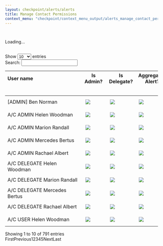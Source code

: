 ```yaml
---
layout: checkpoint/alerts/alerts
title: Manage Contact Permissions
context_menu: "checkpoint/context_menu_output/alerts_manage_contact_permissions.html"
---
```


<!-- START CHECKPOINT OUTPUT -->

<div class="datatablecontainer" style="visibility: visible;"><div id="alertContainer"><div id="loadingMsg" class="hidden"><div class="loadingAjaxWheel"></div><br><p>Loading...</p><br></div><div id="usersManagementTable_wrapper" class="dataTables_wrapper" role="grid"><div class="fg-toolbar ui-toolbar ui-widget-header ui-corner-tl ui-corner-tr ui-helper-clearfix"><div id="usersManagementTable_length" class="dataTables_length"><label>Show <select size="1" name="usersManagementTable_length" aria-controls="usersManagementTable"><option value="10">10</option><option value="25">25</option><option value="50">50</option><option value="100">100</option></select> entries</label></div><div class="dataTables_filter" id="usersManagementTable_filter"><label>Search: <input type="text" aria-controls="usersManagementTable"></label></div></div><div class="dataTables_scroll"><div class="dataTables_scrollHead ui-state-default" style="overflow: hidden; position: relative; border: 0px; width: 100%;"><div class="dataTables_scrollHeadInner" style="width: 965px; padding-right: 0px;"><table class="display dataTable" style="margin-left: 0px; width: 965px;"><thead><tr role="row"><th style="text-align: left; width: 248px;" width="30%" class="userName ui-state-default" role="columnheader" tabindex="0" aria-controls="usersManagementTable" rowspan="1" colspan="1" aria-sort="ascending" aria-label="User name: activate to sort column descending"><div class="DataTables_sort_wrapper">User name<span class="DataTables_sort_icon css_right ui-icon ui-icon-triangle-1-n"></span></div></th><th style="text-align: center; width: 68px;" width="8%" class="icons ui-state-default" role="columnheader" tabindex="0" aria-controls="usersManagementTable" rowspan="1" colspan="1" aria-label="Is Admin?: activate to sort column ascending"><div class="DataTables_sort_wrapper">Is Admin?<span class="DataTables_sort_icon css_right ui-icon ui-icon-carat-2-n-s"></span></div></th><th style="text-align: center; width: 82px;" width="8%" class="icons ui-state-default" role="columnheader" tabindex="0" aria-controls="usersManagementTable" rowspan="1" colspan="1" aria-label="Is Delegate?: activate to sort column ascending"><div class="DataTables_sort_wrapper">Is Delegate?<span class="DataTables_sort_icon css_right ui-icon ui-icon-carat-2-n-s"></span></div></th><th style="text-align: center; width: 92px;" width="8%" class="icons ui-state-default" role="columnheader" tabindex="0" aria-controls="usersManagementTable" rowspan="1" colspan="1" aria-label="Aggregated Alert?: activate to sort column ascending"><div class="DataTables_sort_wrapper">Aggregated Alert?<span class="DataTables_sort_icon css_right ui-icon ui-icon-carat-2-n-s"></span></div></th><th style="text-align: center; width: 75px;" width="8%" class="icons ui-state-default" role="columnheader" tabindex="0" aria-controls="usersManagementTable" rowspan="1" colspan="1" aria-label="Breaking News?: activate to sort column ascending"><div class="DataTables_sort_wrapper">Breaking News?<span class="DataTables_sort_icon css_right ui-icon ui-icon-carat-2-n-s"></span></div></th><th style="text-align: center; width: 157px;" width="19%" class="ui-state-default icons" role="columnheader" rowspan="1" colspan="1" aria-label="Delegate Actions"><div class="DataTables_sort_wrapper">Delegate <br>Actions<span class="DataTables_sort_icon"></span></div></th><th style="text-align: center; width: 158px;" width="19%" class="ui-state-default icons" role="columnheader" rowspan="1" colspan="1" aria-label="Breaking News Actions"><div class="DataTables_sort_wrapper">Breaking News<br>Actions<span class="DataTables_sort_icon"></span></div></th></tr></thead></table></div></div><div class="dataTables_scrollBody" style="overflow: auto; width: 100%;"><table class="display dataTable" id="usersManagementTable" aria-describedby="usersManagementTable_info" style="margin-left: 0px; width: 965px;"><thead><tr role="row" style="height: 0px;"><th style="text-align: left; padding-top: 0px; padding-bottom: 0px; border-top-width: 0px; border-bottom-width: 0px; height: 0px; width: 248px;" width="30%" class="userName ui-state-default" role="columnheader" tabindex="0" aria-controls="usersManagementTable" rowspan="1" colspan="1" aria-sort="ascending" aria-label="User name: activate to sort column descending"></th><th style="text-align: center; padding-top: 0px; padding-bottom: 0px; border-top-width: 0px; border-bottom-width: 0px; height: 0px; width: 68px;" width="8%" class="icons ui-state-default" role="columnheader" tabindex="0" aria-controls="usersManagementTable" rowspan="1" colspan="1" aria-label="Is Admin?: activate to sort column ascending"></th><th style="text-align: center; padding-top: 0px; padding-bottom: 0px; border-top-width: 0px; border-bottom-width: 0px; height: 0px; width: 82px;" width="8%" class="icons ui-state-default" role="columnheader" tabindex="0" aria-controls="usersManagementTable" rowspan="1" colspan="1" aria-label="Is Delegate?: activate to sort column ascending"></th><th style="text-align: center; padding-top: 0px; padding-bottom: 0px; border-top-width: 0px; border-bottom-width: 0px; height: 0px; width: 92px;" width="8%" class="icons ui-state-default" role="columnheader" tabindex="0" aria-controls="usersManagementTable" rowspan="1" colspan="1" aria-label="Aggregated Alert?: activate to sort column ascending"></th><th style="text-align: center; padding-top: 0px; padding-bottom: 0px; border-top-width: 0px; border-bottom-width: 0px; height: 0px; width: 75px;" width="8%" class="icons ui-state-default" role="columnheader" tabindex="0" aria-controls="usersManagementTable" rowspan="1" colspan="1" aria-label="Breaking News?: activate to sort column ascending"></th><th style="text-align: center; padding-top: 0px; padding-bottom: 0px; border-top-width: 0px; border-bottom-width: 0px; height: 0px; width: 157px;" width="19%" class="ui-state-default icons" role="columnheader" rowspan="1" colspan="1" aria-label="Delegate Actions"></th><th style="text-align: center; padding-top: 0px; padding-bottom: 0px; border-top-width: 0px; border-bottom-width: 0px; height: 0px; width: 158px;" width="19%" class="ui-state-default icons" role="columnheader" rowspan="1" colspan="1" aria-label="Breaking News Actions"></th></tr></thead><tbody role="alert" aria-live="polite" aria-relevant="all"><tr class="odd"><td class="userName sorting_1">[ADMIN] Ben Norman</td><td class="icons"><img src="/cpau/images/icons/ico_success.png"></td><td class="icons"><img src="/cpau/images/icons/ico_success.png"></td><td class="icons"><img src="/cpau/images/icons/ico_failure.png"></td><td class="icons"><img src="/cpau/images/icons/ico_failure.png"></td><td class="icons"><span>n/a</span></td><td class="icons"><form method="POST" action="/maf/api/alertctr/users/1|k8af03Rxzcj5vJ0GM4xtQpqNZ8SBSghaqU__gf9JwGoIBgINq1qkUY28aTD0K22t/alerts/i0a74c820000001472603c6e627166b4b/subscription.json"><input style="display:none" type="hidden" name="subsname" value="Alert24 - Breaking News"><input style="display:none" type="hidden" name="emailto" value=""><input style="display:none" type="hidden" name="fileformat" value="HTML"><input style="display:none" type="hidden" name="notifymethod" value="email-result-bna"><input style="display:none" type="hidden" name="username" value="[ADMIN] Ben Norman"><input style="display:none" type="hidden" name="subscriptionUserGuid" value="1|k8af03Rxzcj5vJ0GM4xtQpqNZ8SBSghaqU__gf9JwGoIBgINq1qkUY28aTD0K22t"><a id="" href="/maf/api/alertctr/users/1|k8af03Rxzcj5vJ0GM4xtQpqNZ8SBSghaqU__gf9JwGoIBgINq1qkUY28aTD0K22t/alerts/i0a74c820000001472603c6e627166b4b/subscription.json?subsname=Alert24 - Breaking News&amp;emailto=&amp;fileformat=HTML&amp;notifymethod=email-result-bna&amp;username=[ADMIN] Ben Norman&amp;subscriptionUserGuid=1|k8af03Rxzcj5vJ0GM4xtQpqNZ8SBSghaqU__gf9JwGoIBgINq1qkUY28aTD0K22t" value="undefined" class="bnLink" requestmethod="">Subscribe</a> </form></td></tr><tr class="even"><td class="userName sorting_1">A/C ADMIN Helen Woodman</td><td class="icons"><img src="/cpau/images/icons/ico_success.png"></td><td class="icons"><img src="/cpau/images/icons/ico_success.png"></td><td class="icons"><img src="/cpau/images/icons/ico_failure.png"></td><td class="icons"><img src="/cpau/images/icons/ico_failure.png"></td><td class="icons"><span>n/a</span></td><td class="icons"><form method="POST" action="/maf/api/alertctr/users/1|k8af03Rxzcj5vJ0GM4xtQh7qf2idK0JWXNfzUebPqcZW5FJWlHHh-Wqxt0ksolrq/alerts/i0a74c820000001472603c6e627166b4b/subscription.json"><input style="display:none" type="hidden" name="subsname" value="Alert24 - Breaking News"><input style="display:none" type="hidden" name="emailto" value=""><input style="display:none" type="hidden" name="fileformat" value="HTML"><input style="display:none" type="hidden" name="notifymethod" value="email-result-bna"><input style="display:none" type="hidden" name="username" value="A/C ADMIN Helen Woodman"><input style="display:none" type="hidden" name="subscriptionUserGuid" value="1|k8af03Rxzcj5vJ0GM4xtQh7qf2idK0JWXNfzUebPqcZW5FJWlHHh-Wqxt0ksolrq"><a id="" href="/maf/api/alertctr/users/1|k8af03Rxzcj5vJ0GM4xtQh7qf2idK0JWXNfzUebPqcZW5FJWlHHh-Wqxt0ksolrq/alerts/i0a74c820000001472603c6e627166b4b/subscription.json?subsname=Alert24 - Breaking News&amp;emailto=&amp;fileformat=HTML&amp;notifymethod=email-result-bna&amp;username=A/C ADMIN Helen Woodman&amp;subscriptionUserGuid=1|k8af03Rxzcj5vJ0GM4xtQh7qf2idK0JWXNfzUebPqcZW5FJWlHHh-Wqxt0ksolrq" value="undefined" class="bnLink" requestmethod="">Subscribe</a> </form></td></tr><tr class="odd"><td class="userName sorting_1">A/C ADMIN Marion Randall</td><td class="icons"><img src="/cpau/images/icons/ico_success.png"></td><td class="icons"><img src="/cpau/images/icons/ico_success.png"></td><td class="icons"><img src="/cpau/images/icons/ico_failure.png"></td><td class="icons"><img src="/cpau/images/icons/ico_failure.png"></td><td class="icons"><span>n/a</span></td><td class="icons"><form method="POST" action="/maf/api/alertctr/users/1|k8af03Rxzcj5vJ0GM4xtQrzGTnC-c_W4EL-ekhNdXMePY-HStzLTxM-bEYiz8Gln/alerts/i0a74c820000001472603c6e627166b4b/subscription.json"><input style="display:none" type="hidden" name="subsname" value="Alert24 - Breaking News"><input style="display:none" type="hidden" name="emailto" value=""><input style="display:none" type="hidden" name="fileformat" value="HTML"><input style="display:none" type="hidden" name="notifymethod" value="email-result-bna"><input style="display:none" type="hidden" name="username" value="A/C ADMIN Marion Randall"><input style="display:none" type="hidden" name="subscriptionUserGuid" value="1|k8af03Rxzcj5vJ0GM4xtQrzGTnC-c_W4EL-ekhNdXMePY-HStzLTxM-bEYiz8Gln"><a id="" href="/maf/api/alertctr/users/1|k8af03Rxzcj5vJ0GM4xtQrzGTnC-c_W4EL-ekhNdXMePY-HStzLTxM-bEYiz8Gln/alerts/i0a74c820000001472603c6e627166b4b/subscription.json?subsname=Alert24 - Breaking News&amp;emailto=&amp;fileformat=HTML&amp;notifymethod=email-result-bna&amp;username=A/C ADMIN Marion Randall&amp;subscriptionUserGuid=1|k8af03Rxzcj5vJ0GM4xtQrzGTnC-c_W4EL-ekhNdXMePY-HStzLTxM-bEYiz8Gln" value="undefined" class="bnLink" requestmethod="">Subscribe</a> </form></td></tr><tr class="even"><td class="userName sorting_1">A/C ADMIN Mercedes Bertus</td><td class="icons"><img src="/cpau/images/icons/ico_success.png"></td><td class="icons"><img src="/cpau/images/icons/ico_success.png"></td><td class="icons"><img src="/cpau/images/icons/ico_failure.png"></td><td class="icons"><img src="/cpau/images/icons/ico_failure.png"></td><td class="icons"><span>n/a</span></td><td class="icons"><form method="POST" action="/maf/api/alertctr/users/1|k8af03Rxzcj5vJ0GM4xtQvg49ML1TMNgylU4bKXPCZiQ60z9mu6p2gXnWxTp06ZZ/alerts/i0a74c820000001472603c6e627166b4b/subscription.json"><input style="display:none" type="hidden" name="subsname" value="Alert24 - Breaking News"><input style="display:none" type="hidden" name="emailto" value=""><input style="display:none" type="hidden" name="fileformat" value="HTML"><input style="display:none" type="hidden" name="notifymethod" value="email-result-bna"><input style="display:none" type="hidden" name="username" value="A/C ADMIN Mercedes Bertus"><input style="display:none" type="hidden" name="subscriptionUserGuid" value="1|k8af03Rxzcj5vJ0GM4xtQvg49ML1TMNgylU4bKXPCZiQ60z9mu6p2gXnWxTp06ZZ"><a id="" href="/maf/api/alertctr/users/1|k8af03Rxzcj5vJ0GM4xtQvg49ML1TMNgylU4bKXPCZiQ60z9mu6p2gXnWxTp06ZZ/alerts/i0a74c820000001472603c6e627166b4b/subscription.json?subsname=Alert24 - Breaking News&amp;emailto=&amp;fileformat=HTML&amp;notifymethod=email-result-bna&amp;username=A/C ADMIN Mercedes Bertus&amp;subscriptionUserGuid=1|k8af03Rxzcj5vJ0GM4xtQvg49ML1TMNgylU4bKXPCZiQ60z9mu6p2gXnWxTp06ZZ" value="undefined" class="bnLink" requestmethod="">Subscribe</a> </form></td></tr><tr class="odd"><td class="userName sorting_1">A/C ADMIN Rachael Albert</td><td class="icons"><img src="/cpau/images/icons/ico_success.png"></td><td class="icons"><img src="/cpau/images/icons/ico_success.png"></td><td class="icons"><img src="/cpau/images/icons/ico_failure.png"></td><td class="icons"><img src="/cpau/images/icons/ico_failure.png"></td><td class="icons"><span>n/a</span></td><td class="icons"><form method="POST" action="/maf/api/alertctr/users/1|k8af03Rxzcj5vJ0GM4xtQoTFmOV9Lx6dP8xhZftCm98fyr-tN7JZUBkRcV2jLsST/alerts/i0a74c820000001472603c6e627166b4b/subscription.json"><input style="display:none" type="hidden" name="subsname" value="Alert24 - Breaking News"><input style="display:none" type="hidden" name="emailto" value=""><input style="display:none" type="hidden" name="fileformat" value="HTML"><input style="display:none" type="hidden" name="notifymethod" value="email-result-bna"><input style="display:none" type="hidden" name="username" value="A/C ADMIN Rachael Albert"><input style="display:none" type="hidden" name="subscriptionUserGuid" value="1|k8af03Rxzcj5vJ0GM4xtQoTFmOV9Lx6dP8xhZftCm98fyr-tN7JZUBkRcV2jLsST"><a id="" href="/maf/api/alertctr/users/1|k8af03Rxzcj5vJ0GM4xtQoTFmOV9Lx6dP8xhZftCm98fyr-tN7JZUBkRcV2jLsST/alerts/i0a74c820000001472603c6e627166b4b/subscription.json?subsname=Alert24 - Breaking News&amp;emailto=&amp;fileformat=HTML&amp;notifymethod=email-result-bna&amp;username=A/C ADMIN Rachael Albert&amp;subscriptionUserGuid=1|k8af03Rxzcj5vJ0GM4xtQoTFmOV9Lx6dP8xhZftCm98fyr-tN7JZUBkRcV2jLsST" value="undefined" class="bnLink" requestmethod="">Subscribe</a> </form></td></tr><tr class="even"><td class="userName sorting_1">A/C DELEGATE Helen Woodman</td><td class="icons"><img src="/cpau/images/icons/ico_success.png"></td><td class="icons"><img src="/cpau/images/icons/ico_success.png"></td><td class="icons"><img src="/cpau/images/icons/ico_failure.png"></td><td class="icons"><img src="/cpau/images/icons/ico_failure.png"></td><td class="icons"><span>n/a</span></td><td class="icons"><form method="POST" action="/maf/api/alertctr/users/1|k8af03Rxzcj5vJ0GM4xtQkuKkDByhq8MXSG_4BzeQyVOgNVOTWeow8OM6LcKnlYp/alerts/i0a74c820000001472603c6e627166b4b/subscription.json"><input style="display:none" type="hidden" name="subsname" value="Alert24 - Breaking News"><input style="display:none" type="hidden" name="emailto" value=""><input style="display:none" type="hidden" name="fileformat" value="HTML"><input style="display:none" type="hidden" name="notifymethod" value="email-result-bna"><input style="display:none" type="hidden" name="username" value="A/C DELEGATE Helen Woodman"><input style="display:none" type="hidden" name="subscriptionUserGuid" value="1|k8af03Rxzcj5vJ0GM4xtQkuKkDByhq8MXSG_4BzeQyVOgNVOTWeow8OM6LcKnlYp"><a id="" href="/maf/api/alertctr/users/1|k8af03Rxzcj5vJ0GM4xtQkuKkDByhq8MXSG_4BzeQyVOgNVOTWeow8OM6LcKnlYp/alerts/i0a74c820000001472603c6e627166b4b/subscription.json?subsname=Alert24 - Breaking News&amp;emailto=&amp;fileformat=HTML&amp;notifymethod=email-result-bna&amp;username=A/C DELEGATE Helen Woodman&amp;subscriptionUserGuid=1|k8af03Rxzcj5vJ0GM4xtQkuKkDByhq8MXSG_4BzeQyVOgNVOTWeow8OM6LcKnlYp" value="undefined" class="bnLink" requestmethod="">Subscribe</a> </form></td></tr><tr class="odd"><td class="userName sorting_1">A/C DELEGATE Marion Randall</td><td class="icons"><img src="/cpau/images/icons/ico_success.png"></td><td class="icons"><img src="/cpau/images/icons/ico_success.png"></td><td class="icons"><img src="/cpau/images/icons/ico_failure.png"></td><td class="icons"><img src="/cpau/images/icons/ico_failure.png"></td><td class="icons"><span>n/a</span></td><td class="icons"><form method="POST" action="/maf/api/alertctr/users/1|k8af03Rxzcj5vJ0GM4xtQsUbCtmAip5U-buA1-FNRLfkfZkUgxmtHpb_LZkd1b1q/alerts/i0a74c820000001472603c6e627166b4b/subscription.json"><input style="display:none" type="hidden" name="subsname" value="Alert24 - Breaking News"><input style="display:none" type="hidden" name="emailto" value=""><input style="display:none" type="hidden" name="fileformat" value="HTML"><input style="display:none" type="hidden" name="notifymethod" value="email-result-bna"><input style="display:none" type="hidden" name="username" value="A/C DELEGATE Marion Randall"><input style="display:none" type="hidden" name="subscriptionUserGuid" value="1|k8af03Rxzcj5vJ0GM4xtQsUbCtmAip5U-buA1-FNRLfkfZkUgxmtHpb_LZkd1b1q"><a id="" href="/maf/api/alertctr/users/1|k8af03Rxzcj5vJ0GM4xtQsUbCtmAip5U-buA1-FNRLfkfZkUgxmtHpb_LZkd1b1q/alerts/i0a74c820000001472603c6e627166b4b/subscription.json?subsname=Alert24 - Breaking News&amp;emailto=&amp;fileformat=HTML&amp;notifymethod=email-result-bna&amp;username=A/C DELEGATE Marion Randall&amp;subscriptionUserGuid=1|k8af03Rxzcj5vJ0GM4xtQsUbCtmAip5U-buA1-FNRLfkfZkUgxmtHpb_LZkd1b1q" value="undefined" class="bnLink" requestmethod="">Subscribe</a> </form></td></tr><tr class="even"><td class="userName sorting_1">A/C DELEGATE Mercedes Bertus</td><td class="icons"><img src="/cpau/images/icons/ico_success.png"></td><td class="icons"><img src="/cpau/images/icons/ico_success.png"></td><td class="icons"><img src="/cpau/images/icons/ico_failure.png"></td><td class="icons"><img src="/cpau/images/icons/ico_failure.png"></td><td class="icons"><span>n/a</span></td><td class="icons"><form method="POST" action="/maf/api/alertctr/users/1|k8af03Rxzcj5vJ0GM4xtQveWuaM6JaHlllPcrph1XvgOgjJjWTb8EhIgg-ONdTCk/alerts/i0a74c820000001472603c6e627166b4b/subscription.json"><input style="display:none" type="hidden" name="subsname" value="Alert24 - Breaking News"><input style="display:none" type="hidden" name="emailto" value=""><input style="display:none" type="hidden" name="fileformat" value="HTML"><input style="display:none" type="hidden" name="notifymethod" value="email-result-bna"><input style="display:none" type="hidden" name="username" value="A/C DELEGATE Mercedes Bertus"><input style="display:none" type="hidden" name="subscriptionUserGuid" value="1|k8af03Rxzcj5vJ0GM4xtQveWuaM6JaHlllPcrph1XvgOgjJjWTb8EhIgg-ONdTCk"><a id="" href="/maf/api/alertctr/users/1|k8af03Rxzcj5vJ0GM4xtQveWuaM6JaHlllPcrph1XvgOgjJjWTb8EhIgg-ONdTCk/alerts/i0a74c820000001472603c6e627166b4b/subscription.json?subsname=Alert24 - Breaking News&amp;emailto=&amp;fileformat=HTML&amp;notifymethod=email-result-bna&amp;username=A/C DELEGATE Mercedes Bertus&amp;subscriptionUserGuid=1|k8af03Rxzcj5vJ0GM4xtQveWuaM6JaHlllPcrph1XvgOgjJjWTb8EhIgg-ONdTCk" value="undefined" class="bnLink" requestmethod="">Subscribe</a> </form></td></tr><tr class="odd"><td class="userName sorting_1">A/C DELEGATE Rachael Albert</td><td class="icons"><img src="/cpau/images/icons/ico_success.png"></td><td class="icons"><img src="/cpau/images/icons/ico_success.png"></td><td class="icons"><img src="/cpau/images/icons/ico_failure.png"></td><td class="icons"><img src="/cpau/images/icons/ico_failure.png"></td><td class="icons"><span>n/a</span></td><td class="icons"><form method="POST" action="/maf/api/alertctr/users/1|k8af03Rxzcj5vJ0GM4xtQvR4K9q9Xr5WSoIpSh-lRI-Q60z9mu6p2gXnWxTp06ZZ/alerts/i0a74c820000001472603c6e627166b4b/subscription.json"><input style="display:none" type="hidden" name="subsname" value="Alert24 - Breaking News"><input style="display:none" type="hidden" name="emailto" value=""><input style="display:none" type="hidden" name="fileformat" value="HTML"><input style="display:none" type="hidden" name="notifymethod" value="email-result-bna"><input style="display:none" type="hidden" name="username" value="A/C DELEGATE Rachael Albert"><input style="display:none" type="hidden" name="subscriptionUserGuid" value="1|k8af03Rxzcj5vJ0GM4xtQvR4K9q9Xr5WSoIpSh-lRI-Q60z9mu6p2gXnWxTp06ZZ"><a id="" href="/maf/api/alertctr/users/1|k8af03Rxzcj5vJ0GM4xtQvR4K9q9Xr5WSoIpSh-lRI-Q60z9mu6p2gXnWxTp06ZZ/alerts/i0a74c820000001472603c6e627166b4b/subscription.json?subsname=Alert24 - Breaking News&amp;emailto=&amp;fileformat=HTML&amp;notifymethod=email-result-bna&amp;username=A/C DELEGATE Rachael Albert&amp;subscriptionUserGuid=1|k8af03Rxzcj5vJ0GM4xtQvR4K9q9Xr5WSoIpSh-lRI-Q60z9mu6p2gXnWxTp06ZZ" value="undefined" class="bnLink" requestmethod="">Subscribe</a> </form></td></tr><tr class="even"><td class="userName sorting_1">A/C USER Helen Woodman</td><td class="icons"><img src="/cpau/images/icons/ico_failure.png"></td><td class="icons"><img src="/cpau/images/icons/ico_failure.png"></td><td class="icons"><img src="/cpau/images/icons/ico_failure.png"></td><td class="icons"><img src="/cpau/images/icons/ico_failure.png"></td><td class="icons"><a id="" href="/maf/api/alertctr/users/1|k8af03Rxzcj5vJ0GM4xtQqaZZJQs-KrXD6Gs4n0Jj-wfBTCWitFygXkBTDtFBNvR/status/delegate" value="undefined" class="assignDelegate" requestmethod="PUT"> Assign </a></td><td class="icons"><form method="POST" action="/maf/api/alertctr/users/1|k8af03Rxzcj5vJ0GM4xtQqaZZJQs-KrXD6Gs4n0Jj-wfBTCWitFygXkBTDtFBNvR/alerts/i0a74c820000001472603c6e627166b4b/subscription.json"><input style="display:none" type="hidden" name="subsname" value="Alert24 - Breaking News"><input style="display:none" type="hidden" name="emailto" value=""><input style="display:none" type="hidden" name="fileformat" value="HTML"><input style="display:none" type="hidden" name="notifymethod" value="email-result-bna"><input style="display:none" type="hidden" name="username" value="A/C USER Helen Woodman"><input style="display:none" type="hidden" name="subscriptionUserGuid" value="1|k8af03Rxzcj5vJ0GM4xtQqaZZJQs-KrXD6Gs4n0Jj-wfBTCWitFygXkBTDtFBNvR"><a id="" href="/maf/api/alertctr/users/1|k8af03Rxzcj5vJ0GM4xtQqaZZJQs-KrXD6Gs4n0Jj-wfBTCWitFygXkBTDtFBNvR/alerts/i0a74c820000001472603c6e627166b4b/subscription.json?subsname=Alert24 - Breaking News&amp;emailto=&amp;fileformat=HTML&amp;notifymethod=email-result-bna&amp;username=A/C USER Helen Woodman&amp;subscriptionUserGuid=1|k8af03Rxzcj5vJ0GM4xtQqaZZJQs-KrXD6Gs4n0Jj-wfBTCWitFygXkBTDtFBNvR" value="undefined" class="bnLink" requestmethod="">Subscribe</a> </form></td></tr></tbody></table></div></div><div class="fg-toolbar ui-toolbar ui-widget-header ui-corner-bl ui-corner-br ui-helper-clearfix"><div class="dataTables_info" id="usersManagementTable_info">Showing 1 to 10 of 791 entries</div><div class="dataTables_paginate fg-buttonset ui-buttonset fg-buttonset-multi ui-buttonset-multi paging_full_numbers" id="usersManagementTable_paginate"><a tabindex="0" class="first ui-corner-tl ui-corner-bl fg-button ui-button ui-state-default ui-state-disabled" id="usersManagementTable_first">First</a><a tabindex="0" class="previous fg-button ui-button ui-state-default ui-state-disabled" id="usersManagementTable_previous">Previous</a><span><a tabindex="0" class="fg-button ui-button ui-state-default ui-state-disabled">1</a><a tabindex="0" class="fg-button ui-button ui-state-default">2</a><a tabindex="0" class="fg-button ui-button ui-state-default">3</a><a tabindex="0" class="fg-button ui-button ui-state-default">4</a><a tabindex="0" class="fg-button ui-button ui-state-default">5</a></span><a tabindex="0" class="next fg-button ui-button ui-state-default" id="usersManagementTable_next">Next</a><a tabindex="0" class="last ui-corner-tr ui-corner-br fg-button ui-button ui-state-default" id="usersManagementTable_last">Last</a></div></div></div></div></div>

<!-- END CHECKPOINT OUTPUT -->